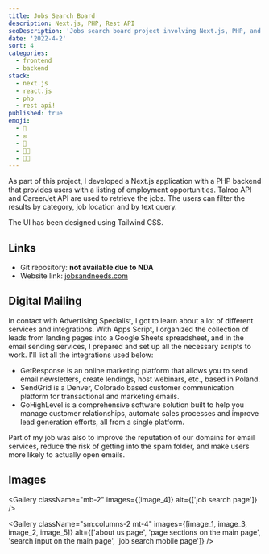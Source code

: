 ```yaml
---
title: Jobs Search Board
description: Next.js, PHP, Rest API
seoDescription: 'Jobs search board project involving Next.js, PHP, and Rest API. Explored GetResponse, SendGrid, and GoHighLevel for enhanced digital mailing functionalities'
date: '2022-4-2'
sort: 4
categories:
  - frontend
  - backend
stack:
  - next.js
  - react.js
  - php
  - rest api!
published: true
emoji:
  - 💼
  - ✉️
  - 📮
  - 👩‍💻
  - 👨‍💻
---
```


<script>
  import DeferButton from '/src/components/DeferButton.svelte';
  import Gallery from '/src/components/Gallery.svelte';
  import image_1 from '/static/images/posts/jobs/image-1.jpg?format=webp';
  import image_2 from '/static/images/posts/jobs/image-2.jpg?format=webp';
  import image_3 from '/static/images/posts/jobs/image-3.jpg?format=webp';
  import image_4 from '/static/images/posts/jobs/image-4.jpg?format=webp';
  import image_5 from '/static/images/posts/jobs/image-5.jpg?format=webp';
</script>

As part of this project, I developed a Next.js application with a PHP backend that provides users with a listing of employment opportunities. Talroo API and CareerJet API are used to retrieve the jobs. The users can filter the results by category, job location and by text query.

The UI has been designed using Tailwind CSS.

## Links

- Git repository: **not available due to NDA**
- Website link: <DeferButton><a href="https://jobsandneeds.com" rel="noreferrer">jobsandneeds.com</a></DeferButton>

## Digital Mailing

In contact with Advertising Specialist, I got to learn about a lot of different services and integrations. With Apps Script, I organized the collection of leads from landing pages into a Google Sheets spreadsheet, and in the email sending services, I prepared and set up all the necessary scripts to work. I'll list all the integrations used below:

- GetResponse is an online marketing platform that allows you to send email newsletters, create lendings, host webinars, etc., based in Poland.
- SendGrid is a Denver, Colorado based customer communication platform for transactional and marketing emails.
- GoHighLevel is a comprehensive software solution built to help you manage customer relationships, automate sales processes and improve lead generation efforts, all from a single platform.

Part of my job was also to improve the reputation of our domains for email services, reduce the risk of getting into the spam folder, and make users more likely to actually open emails.

## Images

<Gallery
className="mb-2"
images={[image_4]}
alt={['job search page']}
/>

<Gallery
className="sm:columns-2 mt-4"
images={[image_1, image_3, image_2, image_5]}
alt={['about us page', 'page sections on the main page', 'search input on the main page', 'job search mobile page']}
/>
